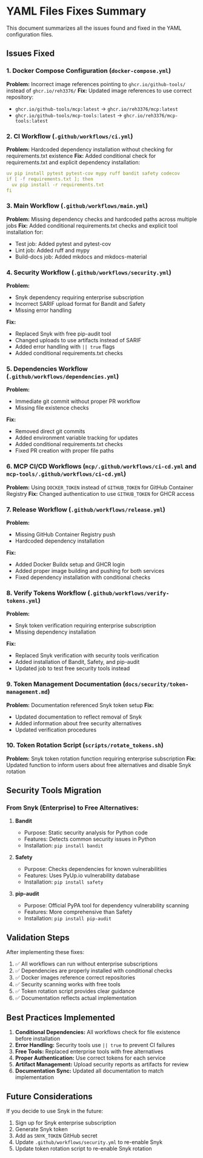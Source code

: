 # YAML Files Fixes Summary

This document summarizes all the issues found and fixed in the YAML configuration files.

## Issues Fixed

### 1. Docker Compose Configuration (`docker-compose.yml`)
**Problem:** Incorrect image references pointing to `ghcr.io/github-tools/` instead of `ghcr.io/reh3376/`
**Fix:** Updated image references to use correct repository:
- `ghcr.io/github-tools/mcp:latest` → `ghcr.io/reh3376/mcp:latest`
- `ghcr.io/github-tools/mcp-tools:latest` → `ghcr.io/reh3376/mcp-tools:latest`

### 2. CI Workflow (`.github/workflows/ci.yml`)
**Problem:** Hardcoded dependency installation without checking for requirements.txt existence
**Fix:** Added conditional check for requirements.txt and explicit dependency installation:
```yaml
uv pip install pytest pytest-cov mypy ruff bandit safety codecov
if [ -f requirements.txt ]; then
  uv pip install -r requirements.txt
fi
```

### 3. Main Workflow (`.github/workflows/main.yml`)
**Problem:** Missing dependency checks and hardcoded paths across multiple jobs
**Fix:** Added conditional requirements.txt checks and explicit tool installation for:
- Test job: Added pytest and pytest-cov
- Lint job: Added ruff and mypy
- Build-docs job: Added mkdocs and mkdocs-material

### 4. Security Workflow (`.github/workflows/security.yml`)
**Problem:** 
- Snyk dependency requiring enterprise subscription
- Incorrect SARIF upload format for Bandit and Safety
- Missing error handling

**Fix:** 
- Replaced Snyk with free pip-audit tool
- Changed uploads to use artifacts instead of SARIF
- Added error handling with `|| true` flags
- Added conditional requirements.txt checks

### 5. Dependencies Workflow (`.github/workflows/dependencies.yml`)
**Problem:** 
- Immediate git commit without proper PR workflow
- Missing file existence checks

**Fix:**
- Removed direct git commits
- Added environment variable tracking for updates
- Added conditional requirements.txt checks
- Fixed PR creation with proper file paths

### 6. MCP CI/CD Workflows (`mcp/.github/workflows/ci-cd.yml` and `mcp-tools/.github/workflows/ci-cd.yml`)
**Problem:** Using `DOCKER_TOKEN` instead of `GITHUB_TOKEN` for GitHub Container Registry
**Fix:** Changed authentication to use `GITHUB_TOKEN` for GHCR access

### 7. Release Workflow (`.github/workflows/release.yml`)
**Problem:** 
- Missing GitHub Container Registry push
- Hardcoded dependency installation

**Fix:**
- Added Docker Buildx setup and GHCR login
- Added proper image building and pushing for both services
- Fixed dependency installation with conditional checks

### 8. Verify Tokens Workflow (`.github/workflows/verify-tokens.yml`)
**Problem:** 
- Snyk token verification requiring enterprise subscription
- Missing dependency installation

**Fix:**
- Replaced Snyk verification with security tools verification
- Added installation of Bandit, Safety, and pip-audit
- Updated job to test free security tools instead

### 9. Token Management Documentation (`docs/security/token-management.md`)
**Problem:** Documentation referenced Snyk token setup
**Fix:** 
- Updated documentation to reflect removal of Snyk
- Added information about free security alternatives
- Updated verification procedures

### 10. Token Rotation Script (`scripts/rotate_tokens.sh`)
**Problem:** Snyk token rotation function requiring enterprise subscription
**Fix:** Updated function to inform users about free alternatives and disable Snyk rotation

## Security Tools Migration

### From Snyk (Enterprise) to Free Alternatives:

1. **Bandit**
   - Purpose: Static security analysis for Python code
   - Features: Detects common security issues in Python
   - Installation: `pip install bandit`

2. **Safety**
   - Purpose: Checks dependencies for known vulnerabilities
   - Features: Uses PyUp.io vulnerability database
   - Installation: `pip install safety`

3. **pip-audit**
   - Purpose: Official PyPA tool for dependency vulnerability scanning
   - Features: More comprehensive than Safety
   - Installation: `pip install pip-audit`

## Validation Steps

After implementing these fixes:

1. ✅ All workflows can run without enterprise subscriptions
2. ✅ Dependencies are properly installed with conditional checks
3. ✅ Docker images reference correct repositories
4. ✅ Security scanning works with free tools
5. ✅ Token rotation script provides clear guidance
6. ✅ Documentation reflects actual implementation

## Best Practices Implemented

1. **Conditional Dependencies:** All workflows check for file existence before installation
2. **Error Handling:** Security tools use `|| true` to prevent CI failures
3. **Free Tools:** Replaced enterprise tools with free alternatives
4. **Proper Authentication:** Use correct tokens for each service
5. **Artifact Management:** Upload security reports as artifacts for review
6. **Documentation Sync:** Updated all documentation to match implementation

## Future Considerations

If you decide to use Snyk in the future:
1. Sign up for Snyk enterprise subscription
2. Generate Snyk token
3. Add as `SNYK_TOKEN` GitHub secret
4. Update `.github/workflows/security.yml` to re-enable Snyk
5. Update token rotation script to re-enable Snyk rotation 